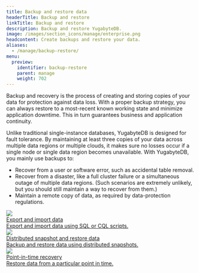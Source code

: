 ```yaml
---
title: Backup and restore data
headerTitle: Backup and restore
linkTitle: Backup and restore
description: Backup and restore YugabyteDB.
image: /images/section_icons/manage/enterprise.png
headcontent: Create backups and restore your data.
aliases:
  - /manage/backup-restore/
menu:
  preview:
    identifier: backup-restore
    parent: manage
    weight: 702
---
```


Backup and recovery is the process of creating and storing copies of your data for protection against data loss. With a proper backup strategy, you can always restore to a most-recent known working state and minimize application downtime. This in turn guarantees business and application continuity.

Unlike traditional single-instance databases, YugabyteDB is designed for fault tolerance. By maintaining at least three copies of your data across multiple data regions or multiple clouds, it makes sure no losses occur if a single node or single data region becomes unavailable. With YugabyteDB, you mainly use backups to:

* Recover from a user or software error, such as accidental table removal.
* Recover from a disaster, like a full cluster failure or a simultaneous outage of multiple data regions. (Such scenarios are extremely unlikely, but you should still maintain a way to recover from them.)
* Maintain a remote copy of data, as required by data-protection regulations.

<div class="row">
  <div class="col-12 col-md-6 col-lg-12 col-xl-6">
    <a class="section-link icon-offset" href="export-import-data/">
      <div class="head">
        <img class="icon" src="/images/section_icons/manage/backup.png" aria-hidden="true" />
        <div class="title">Export and import data</div>
      </div>
      <div class="body">
        Export and import data using SQL or CQL scripts.
      </div>
    </a>
  </div>
  <div class="col-12 col-md-6 col-lg-12 col-xl-6">
    <a class="section-link icon-offset" href="snapshot-ysql/">
      <div class="head">
        <img class="icon" src="/images/section_icons/manage/backup.png" aria-hidden="true" />
        <div class="title">Distributed snapshot and restore data</div>
      </div>
      <div class="body">
        Backup and restore data using distributed snapshots.
      </div>
    </a>
  </div>
</div>
<div class="row">
  <div class="col-12 col-md-6 col-lg-12 col-xl-6">
    <a class="section-link icon-offset" href="point-in-time-recovery/">
      <div class="head">
        <img class="icon" src="/images/section_icons/manage/enterprise/create_universe.png" aria-hidden="true" />
        <div class="title">Point-in-time recovery</div>
      </div>
      <div class="body">
        Restore data from a particular point in time.
      </div>
    </a>
  </div>
</div>
